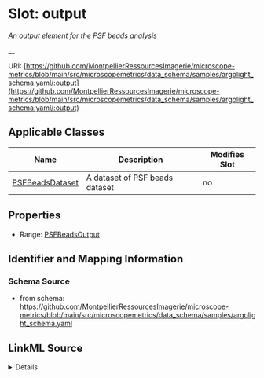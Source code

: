 # Slot: output


_An output element for the PSF beads analysis_

__



URI: [https://github.com/MontpellierRessourcesImagerie/microscope-metrics/blob/main/src/microscopemetrics/data_schema/samples/argolight_schema.yaml/:output](https://github.com/MontpellierRessourcesImagerie/microscope-metrics/blob/main/src/microscopemetrics/data_schema/samples/argolight_schema.yaml/:output)



<!-- no inheritance hierarchy -->




## Applicable Classes

| Name | Description | Modifies Slot |
| --- | --- | --- |
[PSFBeadsDataset](PSFBeadsDataset.md) | A dataset of PSF beads dataset |  no  |







## Properties

* Range: [PSFBeadsOutput](PSFBeadsOutput.md)





## Identifier and Mapping Information







### Schema Source


* from schema: https://github.com/MontpellierRessourcesImagerie/microscope-metrics/blob/main/src/microscopemetrics/data_schema/samples/argolight_schema.yaml




## LinkML Source

<details>
```yaml
name: output
description: 'An output element for the PSF beads analysis

  '
from_schema: https://github.com/MontpellierRessourcesImagerie/microscope-metrics/blob/main/src/microscopemetrics/data_schema/samples/argolight_schema.yaml
rank: 1000
multivalued: false
alias: output
owner: PSFBeadsDataset
domain_of:
- PSFBeadsDataset
range: PSFBeadsOutput
required: false

```
</details>